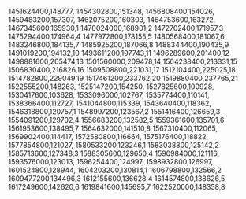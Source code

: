 1451624400,148777,
1454302800,151348,
1456808400,154026,
1459483200,157307,
1462075200,160303,
1464753600,163272,
1467345600,165930,1
1470024000,168901,2
1472702400,171957,3
1475294400,174964,4
1477972800,178155,5
1480568400,181067,6
1483246800,184135,7
1485925200,187066,8
1488344400,190435,9
1491019200,194132,10
1493611200,197743,11
1496289600,201400,12
1498881600,205474,13
1501560000,209478,14
1504238400,213331,15
1506830400,216826,16
1509508800,221031,17
1512104400,225025,18
1514782800,229049,19
1517461200,233762,20
1519880400,237765,21
1522555200,148263,
1525147200,154250,
1527825600,100928,
1530417600,103628,
1533096000,102767,
1535774400,110141,
1538366400,112727,
1541044800,115339,
1543640400,118362,
1546318800,120757,1
1548997200,123567,2
1551416400,126659,3
1554091200,129702,4
1556683200,132582,5
1559361600,135701,6
1561953600,138495,7
1564632000,141510,8
1567310400,112065,
1569902400,114417,
1572580800,116664,
1575176400,118822,
1577854800,121027,
1580533200,123246,1
1583038800,125142,2
1585713600,127348,3
1588305600,129650,4
1590984000,121116,
1593576000,123013,
1596254400,124997,
1598932800,126997,
1601524800,128944,
1604203200,130814,1
1606798800,132566,2
1609477200,134496,3
1612155600,136628,4
1614574800,138626,5
1617249600,142620,6
1619841600,145695,7
1622520000,148358,8
